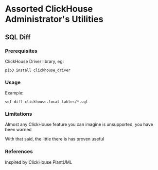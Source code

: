 # Assorted ClickHouse Administrator's Utilities

## SQL Diff

### Prerequisites

ClickHouse Driver library, eg:

```shell
pip3 install clickhouse_driver
```

### Usage

Example:

```shell
sql-diff clickhouse.local tables/*.sql
```

### Limitations

Almost any ClickHouse feature you can imagine is unsupported, you have been
warned

With that said, the little there is has proven useful

### References

Inspired by ClickHouse PlantUML

